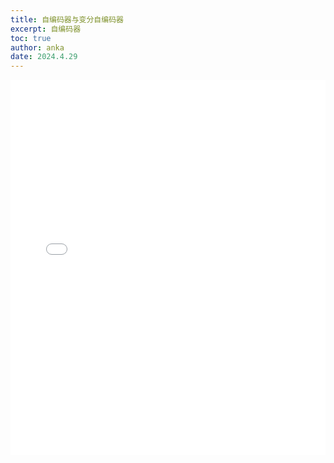 ```yaml
---
title: 自编码器与变分自编码器
excerpt: 自编码器
toc: true
author: anka
date: 2024.4.29
---
```


<embed src="./autoencoder.pdf" width="100%" height="600px" type="application/pdf">
